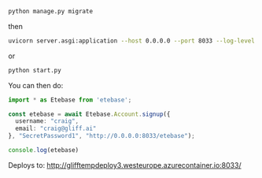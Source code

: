 ```bash
python manage.py migrate
```

then

```bash
uvicorn server.asgi:application --host 0.0.0.0 --port 8033 --log-level trace --reload
```

or

```bash
python start.py
```


You can then do:

```typescript
import * as Etebase from 'etebase';

const etebase = await Etebase.Account.signup({
  username: "craig",
  email: "craig@gliff.ai"
}, "SecretPassword1", "http://0.0.0.0:8033/etebase");

console.log(etebase)
```






Deploys to: http://glifftempdeploy3.westeurope.azurecontainer.io:8033/